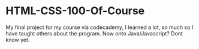 # HTML-CSS-100-Of-Course
My final project for my course via codecademy, I learned a lot, so much so I have taught others about the program. 
Now onto Java/Javascript?
Dont know yet.
